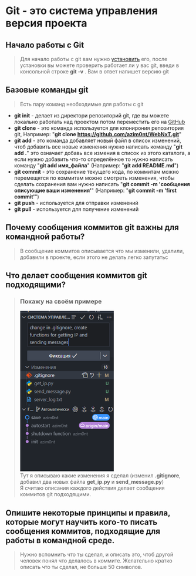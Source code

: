 # Git - это система управления версия проекта
## Начало работы с Git

> Для начало работы с git вам нужно [установить](https://git-scm.com/downloads) его, после установки вы можете проверить работает ли у вас git, введи в консольной строке **git -v** . Вам в ответ напишет версию git

## Базовые команды git

> Есть пару команд необходимые для работы с git
- **git init** - делает из директори репозиторий git, где вы можете локально работать над проектом потом переместить его на [GitHub](https://github.com/)
- **git clone** - это команда используется для клонирония репозитория git, Например: "**git clone https://github.com/azim0nt/WebNxT.git**"
- **git add** - это команда добавляет новый файл в список изменений, чтоб добавить все новые изменения нужно написать команду "**git add .**" это означает добавь все измения в список из этого каталога, а если нужно добавить что-то определённое то нужно написать команду "**git add имя_файла**" (Например: "**git add README.md**")
- **git commit** - это сохранение текущего кода, по коммитам можно перемещятся по коммитам можно смотреть изменения, чтобы сделать сохранения вам нужно написать "**git commit -m 'сообщения описующие ваши изменения'**" (Например: "**git commit -m 'first commit'**")
- **git push** - используется для отправки изменений
- **git pull** - используется для получение изменений


## Почему сообщения коммитов git важны для командной работы?

> В сообщение коммитов описывается что мы изменили, удалили, добавили в проекте, если этого не делать легко запутатьс

## Что делает сообщения коммитов git подходящими?

> ### Покажу на своём примере 
> ![Image](/images/image.png "Image")\
> Тут я описываю какие изменения я сделал (изменил **.gitignore**, добавил два новых файла **get_ip.py** и **send_message.py**) \
> Я считаю описания каждого действия делает сообщения коммитов git подходящими.

## Опишите некоторые принципы и правила, которые могут научить кого-то писать сообщения коммитов, подходящие для работы в командной среде.
> Нужно вспомнить что ты сделал, и описать это, чтоб другой человек понял что делалось в коммите. Желательно кратко описать что ты сделал, не больше 50 символов. 